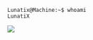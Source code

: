 ```console
Lunatix@Machine:~$ whoami
LunatiX
```
<img src="https://tryhackme-badges.s3.amazonaws.com/lunatix01.png"/>
